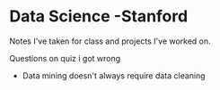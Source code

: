 # Data Science -Stanford

Notes I've taken for class and projects I've worked on.



Questions on quiz i got wrong
- Data mining doesn't always require data cleaning
